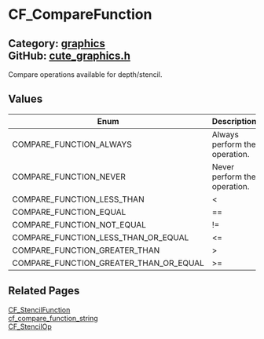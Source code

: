[//]: # (This file is automatically generated by Cute Framework's docs parser.)
[//]: # (Do not edit this file by hand!)
[//]: # (See: https://github.com/RandyGaul/cute_framework/blob/master/samples/docs_parser.cpp)
[](../header.md ':include')

# CF_CompareFunction

Category: [graphics](/api_reference?id=graphics)  
GitHub: [cute_graphics.h](https://github.com/RandyGaul/cute_framework/blob/master/include/cute_graphics.h)  
---

Compare operations available for depth/stencil.

## Values

Enum | Description
--- | ---
COMPARE_FUNCTION_ALWAYS | Always perform the operation.
COMPARE_FUNCTION_NEVER | Never perform the operation.
COMPARE_FUNCTION_LESS_THAN | <
COMPARE_FUNCTION_EQUAL | ==
COMPARE_FUNCTION_NOT_EQUAL | !=
COMPARE_FUNCTION_LESS_THAN_OR_EQUAL | <=
COMPARE_FUNCTION_GREATER_THAN | >
COMPARE_FUNCTION_GREATER_THAN_OR_EQUAL | >=

## Related Pages

[CF_StencilFunction](/graphics/cf_stencilfunction.md)  
[cf_compare_function_string](/graphics/cf_compare_function_string.md)  
[CF_StencilOp](/graphics/cf_stencilop.md)  
